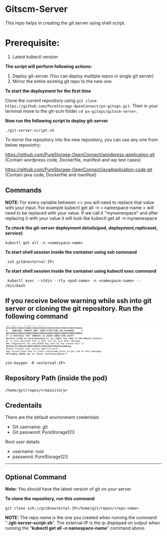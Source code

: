 # Gitscm-Server

This repo helps in creating the git server using shell script.

# Prerequisite:

1) Latest kubectl version

**The script will perform following actions:**

1) Deploy git-server (You can deploy multiple repos in single git server)
2) Mirror the entire existing git repo to the new one.

**To start the deployment for the first time**

Clone the current repository using  `git clone https://github.com/PureStorage-OpenConnect/px-gitops.git`. Then in your terminal move to the git-scm folder `cd px-gitops/gitscm-server`.



**Now run the following script to deploy git-server**

```
./git-server-script.sh
```


To mirror the repository into the new repository, you can use any one from below reposiotry:

  https://github.com/PureStorage-OpenConnect/wordpress-application.git    (Contain wordpress code, Dockerfile, manifest and wp test cases)

  https://github.com/PureStorage-OpenConnect/javaApplication-code.git         (Contain java code, Dockerfile and manifest) 





## Commands

**NOTE:** For every variable between <> you will need to replace that value with your input. For example kubectl get all -n < namespace-name > will need to be replaced with your value. If we call it "mynamespace" and after replacing it with your value it will look like kubectl get all -n mynamespace 

**To check the git-server deployment details(pod, deployment,replicaset, service)**


    kubectl get all -n <namespace-name>


**To start shell session inside the container using ssh command**


     ssh git@<external-IP>

**To start shell session inside the container using kubectl exec command**


     kubectl exec --stdin --tty <pod-name> -n <namespace-name> -- /bin/bash


## If you receive below warning while ssh into git server or cloning the git repository. Run the following command 

![](./add-host-key.png?raw=true "Title")

    ssh-keygen -R <external-IP>

## Repository Path (inside the pod)

```
/home/git/repos/<repository>
```

## Credentails

There are the default environment credentials

* Git username: git
* Git password: PureStorage123

Root user details

* username: root
* password: PureStorage123

---
## Optional Command

**Note:** You should have the latest version of git on your server

**To clone the repository, run this command**


    git clone ssh://git@<external-IP>/home/git/repos/<repo-name>

**NOTE:** The repo name is the one you created when running the command "**./git-server-script.sh**".
The external-IP is the ip displayed on output when running the "**kubectl get all -n namespace-name**" command above.


